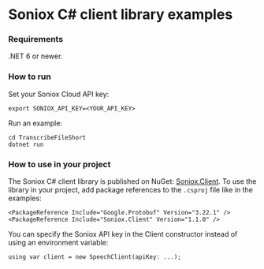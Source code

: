 # Soniox C# client library examples

### Requirements

.NET 6 or newer.

### How to run

Set your Soniox Cloud API key:

```
export SONIOX_API_KEY=<YOUR_API_KEY>
```

Run an example:

```
cd TranscribeFileShort
dotnet run
```

### How to use in your project

The Soniox C# client library is published on NuGet:
[Soniox.Client](https://www.nuget.org/packages/Soniox.Client/).
To use the library in your project, add package references to the
`.csproj` file like in the examples:

```
<PackageReference Include="Google.Protobuf" Version="3.22.1" />
<PackageReference Include="Soniox.Client" Version="1.1.0" />
```

You can specify the Soniox API key in the Client constructor instead
of using an environment variable:

```
using var client = new SpeechClient(apiKey: ...);
```
